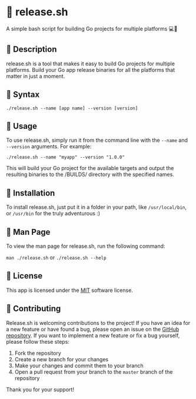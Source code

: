 # 🚀 release.sh

A simple bash script for building Go projects for multiple platforms 💻💾

## 💬 Description

release.sh is a tool that makes it easy to build Go projects for multiple platforms. Build your Go app release binaries for all the platforms that matter in just a moment.

## 📝 Syntax

`./release.sh --name [app name] --version [version]`

## 🔨 Usage

To use release.sh, simply run it from the command line with the `--name` and `--version` arguments. For example:

`./release.sh --name "myapp" --version "1.0.0"`

This will build your Go project for the available targets and output the resulting binaries to the /BUILDS/ directory with the specified names.

## 🔧 Installation

To install release.sh, just put it in a folder in your path, like `/usr/local/bin`, or `/usr/bin` for the truly adventurous :)

## 📃 Man Page

To view the man page for release.sh, run the following command:

`man ./release.sh`  or `./release.sh --help`

## 📜 License

This app is licensed under the [MIT](https://opensource.org/licenses/MIT) software license. 

## 🤝 Contributing

Release.sh is welcoming contributions to the project! If you have an idea for a new feature or have found a bug, please open an issue on the [GitHub repository](https://github.com/donuts-are-good/release.sh). If you want to implement a new feature or fix a bug yourself, please follow these steps:

1.  Fork the repository
2.  Create a new branch for your changes
3.  Make your changes and commit them to your branch
4.  Open a pull request from your branch to the `master` branch of the repository


Thank you for your support!

